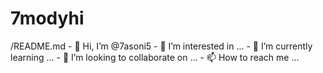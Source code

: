 # 7modyhi
/README.md - 👋 Hi, I’m @7asoni5 - 👀 I’m interested in ... - 🌱 I’m currently learning ... - 💞️ I’m looking to collaborate on ... - 📫 How to reach me ...
